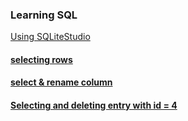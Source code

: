 ### Learning SQL 
[Using SQLiteStudio](https://sqlitestudio.pl/) </br>

#### [selecting rows](https://github.com/SharpAdder/learning-SQL/blob/main/rowSelect.sql)
#### [select & rename column](https://github.com/SharpAdder/learning-SQL/blob/main/columnSelect.SQL)
#### [Selecting and deleting entry with id = 4](https://github.com/SharpAdder/learning-SQL/blob/main/delete.sql)












